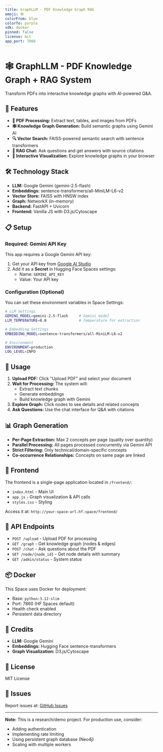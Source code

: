 ```yaml
---
title: GraphLLM - PDF Knowledge Graph RAG
emoji: 🕸️
colorFrom: blue
colorTo: purple
sdk: docker
pinned: false
license: mit
app_port: 7860
---
```


# 🕸️ GraphLLM - PDF Knowledge Graph + RAG System

Transform PDFs into interactive knowledge graphs with AI-powered Q&A.

## 🚀 Features

- **📄 PDF Processing:** Extract text, tables, and images from PDFs
- **🕸️ Knowledge Graph Generation:** Build semantic graphs using Gemini AI
- **🔍 Vector Search:** FAISS-powered semantic search with sentence transformers
- **💬 RAG Chat:** Ask questions and get answers with source citations
- **🎨 Interactive Visualization:** Explore knowledge graphs in your browser

## 🛠️ Technology Stack

- **LLM:** Google Gemini (gemini-2.5-flash)
- **Embeddings:** sentence-transformers/all-MiniLM-L6-v2
- **Vector Store:** FAISS with HNSW index
- **Graph:** NetworkX (in-memory)
- **Backend:** FastAPI + Uvicorn
- **Frontend:** Vanilla JS with D3.js/Cytoscape

## 📋 Setup

### Required: Gemini API Key

This app requires a Google Gemini API key:

1. Get your API key from [Google AI Studio](https://makersuite.google.com/app/apikey)
2. Add it as a **Secret** in Hugging Face Spaces settings:
   - Name: `GEMINI_API_KEY`
   - Value: Your API key

### Configuration (Optional)

You can set these environment variables in Space Settings:

```bash
# LLM Settings
GEMINI_MODEL=gemini-2.5-flash     # Gemini model
LLM_TEMPERATURE=0.0               # Temperature for extraction

# Embedding Settings
EMBEDDING_MODEL=sentence-transformers/all-MiniLM-L6-v2

# Environment
ENVIRONMENT=production
LOG_LEVEL=INFO
```

## 🎯 Usage

1. **Upload PDF:** Click "Upload PDF" and select your document
2. **Wait for Processing:** The system will:
   - Extract text chunks
   - Generate embeddings
   - Build knowledge graph with Gemini
3. **Explore Graph:** Click nodes to see details and related concepts
4. **Ask Questions:** Use the chat interface for Q&A with citations

## 📊 Graph Generation

- **Per-Page Extraction:** Max 2 concepts per page (quality over quantity)
- **Parallel Processing:** All pages processed concurrently via Gemini API
- **Strict Filtering:** Only technical/domain-specific concepts
- **Co-occurrence Relationships:** Concepts on same page are linked

## 🎨 Frontend

The frontend is a single-page application located in `/frontend/`:
- `index.html` - Main UI
- `app.js` - Graph visualization & API calls
- `styles.css` - Styling

Access it at: `http://your-space-url.hf.space/frontend/`

## 🔧 API Endpoints

- `POST /upload` - Upload PDF for processing
- `GET /graph` - Get knowledge graph (nodes & edges)
- `POST /chat` - Ask questions about the PDF
- `GET /node/{node_id}` - Get node details with summary
- `GET /admin/status` - System status

## 📦 Docker

This Space uses Docker for deployment:
- Base: `python:3.12-slim`
- Port: 7860 (HF Spaces default)
- Health check enabled
- Persistent data directory

## 🤝 Credits

- **LLM:** Google Gemini
- **Embeddings:** Hugging Face sentence-transformers
- **Graph Visualization:** D3.js/Cytoscape

## 📝 License

MIT License

## 🐛 Issues

Report issues at: [GitHub Issues](https://github.com/nikhil-7781/GraphLLM/issues)

---

**Note:** This is a research/demo project. For production use, consider:
- Adding authentication
- Implementing rate limiting
- Using persistent graph database (Neo4j)
- Scaling with multiple workers
